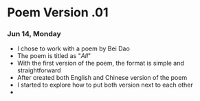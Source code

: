 # Poem Version .01
### Jun 14, Monday

- I chose to work with a poem by Bei Dao
- The poem is titled as "*All*"
- With the first version of the poem, the format is simple and straightforward
- After created both English and Chinese version of the poem
- I started to explore how to put both version next to each other
- 
